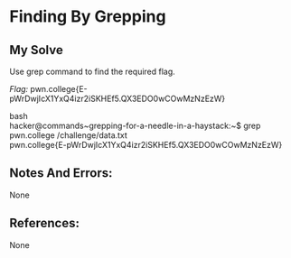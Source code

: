 # Finding By Grepping

## My Solve
Use grep command to find the required flag.

*Flag:* pwn.college{E-pWrDwjIcX1YxQ4izr2iSKHEf5.QX3EDO0wCOwMzNzEzW} 

bash \
hacker@commands\~grepping-for-a-needle-in-a-haystack:\~$ grep pwn.college  /challenge/data.txt       
pwn.college{E-pWrDwjIcX1YxQ4izr2iSKHEf5.QX3EDO0wCOwMzNzEzW}  

## Notes And Errors:
None

## References:
None


